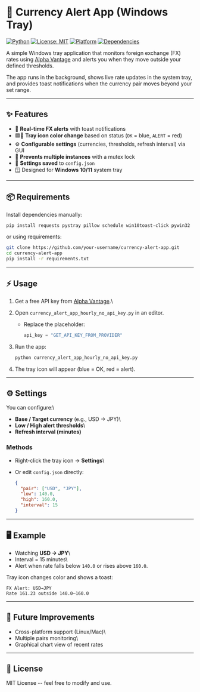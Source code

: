 # 💱 Currency Alert App (Windows Tray)

[![Python](https://img.shields.io/badge/python-3.9%2B-blue.svg)](https://www.python.org/)
[![License:
MIT](https://img.shields.io/badge/License-MIT-yellow.svg)](LICENSE)
[![Platform](https://img.shields.io/badge/platform-Windows-0078D6?logo=windows)](https://www.microsoft.com/windows)
[![Dependencies](https://img.shields.io/badge/dependencies-pip-blue)](requirements.txt)

A simple Windows tray application that monitors foreign exchange (FX)
rates using [Alpha Vantage](https://www.alphavantage.co/) and alerts you
when they move outside your defined thresholds.

The app runs in the background, shows live rate updates in the system
tray, and provides toast notifications when the currency pair moves
beyond your set range.

------------------------------------------------------------------------

## ✨ Features

-   🔔 **Real-time FX alerts** with toast notifications
-   🟦🔴 **Tray icon color change** based on status (`OK` = blue,
    `ALERT` = red)
-   ⚙️ **Configurable settings** (currencies, thresholds, refresh
    interval) via GUI
-   🛑 **Prevents multiple instances** with a mutex lock
-   💾 **Settings saved** to `config.json`
-   🪟 Designed for **Windows 10/11** system tray

------------------------------------------------------------------------

## 📦 Requirements

Install dependencies manually:

``` bash
pip install requests pystray pillow schedule win10toast-click pywin32
```

or using requirements:

``` bash
git clone https://github.com/your-username/currency-alert-app.git
cd currency-alert-app
pip install -r requirements.txt
```

------------------------------------------------------------------------

## ⚡ Usage

1.  Get a free API key from [Alpha
    Vantage](https://www.alphavantage.co/support/#api-key).\

2.  Open `currency_alert_app_hourly_no_api_key.py` in an editor.

    -   Replace the placeholder:

        ``` python
        api_key = "GET_API_KEY_FROM_PROVIDER"
        ```

3.  Run the app:

    ``` bash
    python currency_alert_app_hourly_no_api_key.py
    ```

4.  The tray icon will appear (blue = OK, red = alert).

------------------------------------------------------------------------

## ⚙️ Settings

You can configure:\
- **Base / Target currency** (e.g., USD → JPY)\
- **Low / High alert thresholds**\
- **Refresh interval (minutes)**

### Methods

-   Right-click the tray icon → **Settings**\

-   Or edit `config.json` directly:

    ``` json
    {
      "pair": ["USD", "JPY"],
      "low": 140.0,
      "high": 160.0,
      "interval": 15
    }
    ```

------------------------------------------------------------------------

## 🖥️ Example

-   Watching **USD → JPY**\
-   Interval = 15 minutes\
-   Alert when rate falls below `140.0` or rises above `160.0`.

Tray icon changes color and shows a toast:

    FX Alert: USD→JPY
    Rate 161.23 outside 140.0–160.0

------------------------------------------------------------------------

## 🚀 Future Improvements

-   Cross-platform support (Linux/Mac)\
-   Multiple pairs monitoring\
-   Graphical chart view of recent rates

------------------------------------------------------------------------

## 📜 License

MIT License -- feel free to modify and use.
